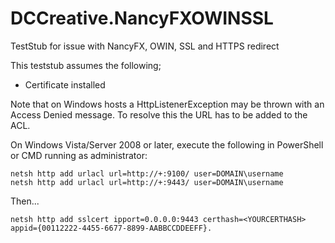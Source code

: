DCCreative.NancyFXOWINSSL
=========================

TestStub for issue with NancyFX, OWIN, SSL and HTTPS redirect

This teststub assumes the following;

* Certificate installed

Note that on Windows hosts a HttpListenerException may be thrown with an Access Denied message. To resolve this the URL has to be added to the ACL.

On Windows Vista/Server 2008 or later, execute the following in PowerShell or CMD running as administrator:

    netsh http add urlacl url=http://+:9100/ user=DOMAIN\username
    netsh http add urlacl url=http://+:9443/ user=DOMAIN\username

Then...

    netsh http add sslcert ipport=0.0.0.0:9443 certhash=<YOURCERTHASH> appid={00112222-4455-6677-8899-AABBCCDDEEFF}.
